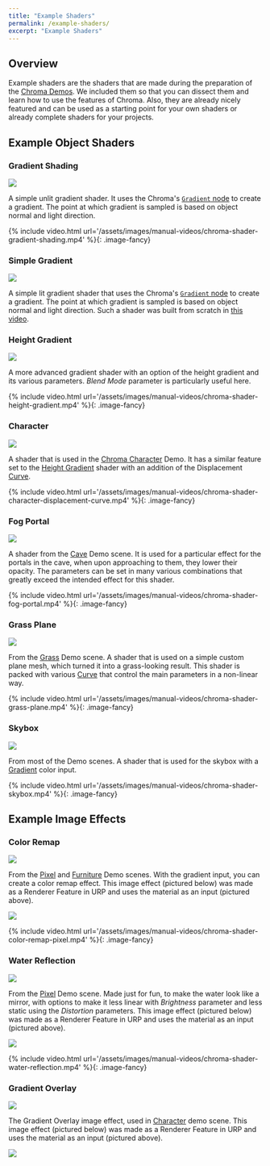 ```yaml
---
title: "Example Shaders"
permalink: /example-shaders/
excerpt: "Example Shaders"
---
```


## Overview

Example shaders are the shaders that are made during the preparation of the [Chroma Demos](/demo-scenes/). We included them so that you can dissect them and learn how to use the features of Chroma. Also, they are already nicely featured and can be used as a starting point for your own shaders or already complete shaders for your projects. 

## Example Object Shaders

### Gradient Shading

![](../assets/images/manual_images/chroma-example-shaders-gradient-shading.png)

A simple unlit gradient shader. It uses the Chroma's [`Gradient` node](/gradient/#adding-a-gradient-to-a-shader) to create a gradient. The point at which gradient is sampled is based on object normal and light direction.

{% include video.html url='/assets/images/manual-videos/chroma-shader-gradient-shading.mp4' %}{: .image-fancy}

### Simple Gradient

![](../assets/images/manual_images/chroma-example-shaders-simple-gradient.png)

A simple lit gradient shader that uses the Chroma's [`Gradient` node](/gradient/#adding-a-gradient-to-a-shader) to create a gradient. The point at which gradient is sampled is based on object normal and light direction. Such a shader was built from scratch in [this video](/shader-graph-nodes/#adding-a-gradient-to-a-shader-graph).

### Height Gradient

![](../assets/images/manual_images/chroma-example-shaders-height-gradient.png)

A more advanced gradient shader with an option of the height gradient and its various parameters. _Blend Mode_ parameter is particularly useful here.

{% include video.html url='/assets/images/manual-videos/chroma-shader-height-gradient.mp4' %}{: .image-fancy}

### Character

![](../assets/images/manual_images/chroma-example-shaders-chroma-character.png)

A shader that is used in the [Chroma Character](/demo-scenes/#character-scene) Demo. It has a similar feature set to the [Height Gradient](/example-shaders/#height-gradient) shader with an addition of the Displacement [Curve](/curve/).

{% include video.html url='/assets/images/manual-videos/chroma-shader-character-displacement-curve.mp4' %}{: .image-fancy}

### Fog Portal

![](../assets/images/manual_images/chroma-example-shaders-chroma-portal.png)

A shader from the [Cave](/demo-scenes/#cave-scene) Demo scene. It is used for a particular effect for the portals in the cave, when upon approaching to them, they lower their opacity. The parameters can be set in many various combinations that greatly exceed the intended effect for this shader.

{% include video.html url='/assets/images/manual-videos/chroma-shader-fog-portal.mp4' %}{: .image-fancy}

### Grass Plane

![](../assets/images/manual_images/chroma-example-shaders-grass-plane.png)

From the [Grass](/demo-scenes/#grass-plane-scene) Demo scene. A shader that is used on a simple custom plane mesh, which turned it into a grass-looking result. This shader is packed with various [Curve](/curves/) that control the main parameters in a non-linear way.

{% include video.html url='/assets/images/manual-videos/chroma-shader-grass-plane.mp4' %}{: .image-fancy}

### Skybox

![](../assets/images/manual_images/chroma-example-shaders-skybox.png)

From most of the Demo scenes. A shader that is used for the skybox with a [Gradient](/gradient/#adding-a-gradient-to-a-shader) color input. 

{% include video.html url='/assets/images/manual-videos/chroma-shader-skybox.mp4' %}{: .image-fancy}

## Example Image Effects

### Color Remap

![](../assets/images/manual_images/chroma-example-shaders-color-remap.png)

From the [Pixel](/demo-scenes/#pixel-scene) and [Furniture](/demo-scenes/#furniture-scene) Demo scenes. With the gradient input, you can create a color remap effect.
This image effect (pictured below) was made as a Renderer Feature in URP and uses the material as an input (pictured above).

![](../assets/images/manual_images/chroma-example-image-effects-color-remap.png)

{% include video.html url='/assets/images/manual-videos/chroma-shader-color-remap-pixel.mp4' %}{: .image-fancy}

### Water Reflection

![](../assets/images/manual_images/chroma-example-shaders-water-reflection.png)

From the [Pixel](/demo-scenes/#pixel-scene) Demo scene. Made just for fun, to make the water look like a mirror, with options to make it less linear with _Brightness_ parameter and less static using the _Distortion_ parameters.
This image effect (pictured below) was made as a Renderer Feature in URP and uses the material as an input (pictured above).

![](../assets/images/manual_images/chroma-example-image-effects-water-reflection.png)

{% include video.html url='/assets/images/manual-videos/chroma-shader-water-reflection.mp4' %}{: .image-fancy}

### Gradient Overlay

![](../assets/images/manual_images/chroma-example-shaders-gradient-overlay.png)

The Gradient Overlay image effect, used in [Character](/demo-scenes/#character) demo scene.
This image effect (pictured below) was made as a Renderer Feature in URP and uses the material as an input (pictured above).

![](../assets/images/manual_images/chroma-example-image-effects-gradient-overlay.png)

